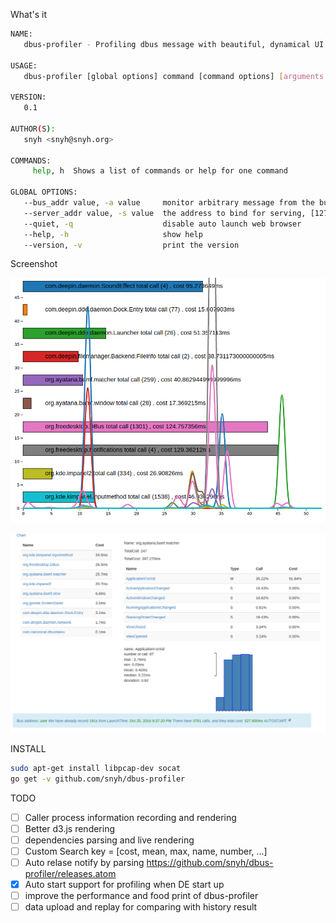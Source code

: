What's it

``` sh
NAME:
   dbus-profiler - Profiling dbus message with beautiful, dynamical UI and realtime data

USAGE:
   dbus-profiler [global options] command [command options] [arguments...]

VERSION:
   0.1

AUTHOR(S):
   snyh <snyh@snyh.org>

COMMANDS:
     help, h  Shows a list of commands or help for one command

GLOBAL OPTIONS:
   --bus_addr value, -a value     monitor arbitrary message from the bus ADDRESS [system|user|$dbus_address] (default: "user")
   --server_addr value, -s value  the address to bind for serving, [127.0.0.1:8080|auto] (default: ":7799")
   --quiet, -q                    disable auto launch web browser
   --help, -h                     show help
   --version, -v                  print the version

```

Screenshot

![](./summary.png)

![](./list.png)

INSTALL

``` sh
sudo apt-get install libpcap-dev socat
go get -v github.com/snyh/dbus-profiler
```


TODO

- [ ] Caller process information recording and rendering
- [ ] Better d3.js rendering
- [ ] dependencies parsing and live rendering
- [ ] Custom Search key = [cost, mean, max, name, number, ...]
- [ ] Auto relase notify
      by parsing https://github.com/snyh/dbus-profiler/releases.atom
- [X] Auto start support for profiling when DE start up
- [ ] improve the performance and food print of  dbus-profiler
- [ ] data upload and replay for comparing with history result
